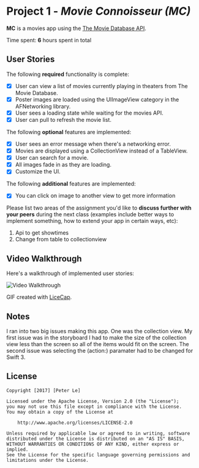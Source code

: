 # Project 1 - *Movie Connoisseur (MC)*

**MC** is a movies app using the [The Movie Database API](http://docs.themoviedb.apiary.io/#).

Time spent: **6** hours spent in total

## User Stories

The following **required** functionality is complete:

- [x] User can view a list of movies currently playing in theaters from The Movie Database.
- [x] Poster images are loaded using the UIImageView category in the AFNetworking library.
- [x] User sees a loading state while waiting for the movies API.
- [x] User can pull to refresh the movie list.

The following **optional** features are implemented:

- [x] User sees an error message when there's a networking error.
- [x] Movies are displayed using a CollectionView instead of a TableView.
- [x] User can search for a movie.
- [x] All images fade in as they are loading.
- [x] Customize the UI.

The following **additional** features are implemented:

- [x] You can click on image to another view to get more information

Please list two areas of the assignment you'd like to **discuss further with your peers** during the next class (examples include better ways to implement something, how to extend your app in certain ways, etc):

1. Api to get showtimes
2. Change from table to collectionview

## Video Walkthrough 

Here's a walkthrough of implemented user stories:

<img src='http://i.imgur.com/n21cws7.gif' title='Video Walkthrough' width='' alt='Video Walkthrough' />

GIF created with [LiceCap](http://www.cockos.com/licecap/).

## Notes

I ran into two big issues making this app. One was the collection view. My first issue was in the storyboard I had to make the size of the collection view less than the screen so all of the items would fit on the screen. The second issue was selecting the (action:) paramater had to be changed for Swift 3.

## License

    Copyright [2017] [Peter Le]

    Licensed under the Apache License, Version 2.0 (the "License");
    you may not use this file except in compliance with the License.
    You may obtain a copy of the License at

        http://www.apache.org/licenses/LICENSE-2.0

    Unless required by applicable law or agreed to in writing, software
    distributed under the License is distributed on an "AS IS" BASIS,
    WITHOUT WARRANTIES OR CONDITIONS OF ANY KIND, either express or implied.
    See the License for the specific language governing permissions and
    limitations under the License.
